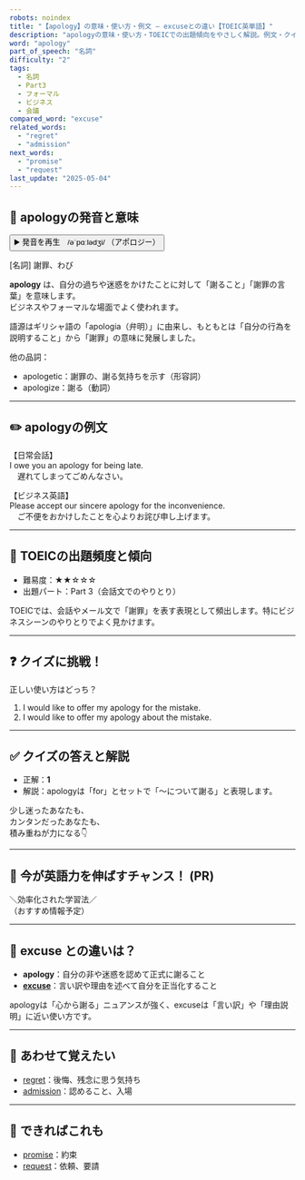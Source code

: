 ```yaml
---
robots: noindex
title: "【apology】の意味・使い方・例文 ― excuseとの違い【TOEIC英単語】"
description: "apologyの意味・使い方・TOEICでの出題傾向をやさしく解説。例文・クイズ付きでexcuseとの違いもわかりやすく学べます。"
word: "apology"
part_of_speech: "名詞"
difficulty: "2"
tags:
  - 名詞
  - Part3
  - フォーマル
  - ビジネス
  - 会議
compared_word: "excuse"
related_words:
  - "regret"
  - "admission"
next_words:
  - "promise"
  - "request"
last_update: "2025-05-04"
---
```


## 🔰 apologyの発音と意味

<button class="play-audio" onclick="playTTS('apology')">
  <span class="play-audio-main">
    ▶️ 発音を再生　/əˈpɑːlədʒi/
  </span>
  <span class="play-audio-sub">
    （アポロジー）
  </span>
</button>

[名詞] 謝罪、わび

**apology** は、自分の過ちや迷惑をかけたことに対して「謝ること」「謝罪の言葉」を意味します。  
ビジネスやフォーマルな場面でよく使われます。

語源はギリシャ語の「apologia（弁明）」に由来し、もともとは「自分の行為を説明すること」から「謝罪」の意味に発展しました。

他の品詞：  
- apologetic：謝罪の、謝る気持ちを示す（形容詞）
- apologize：謝る（動詞）

---

## ✏️ apologyの例文

【日常会話】  
I owe you an apology for being late.  
　遅れてしまってごめんなさい。

【ビジネス英語】  
Please accept our sincere apology for the inconvenience.  
　ご不便をおかけしたことを心よりお詫び申し上げます。

---

## 🎯 TOEICの出題頻度と傾向

- 難易度：★★☆☆☆
- 出題パート：Part 3（会話文でのやりとり）

TOEICでは、会話やメール文で「謝罪」を表す表現として頻出します。特にビジネスシーンのやりとりでよく見かけます。

---

## ❓ クイズに挑戦！

正しい使い方はどっち？

1. I would like to offer my apology for the mistake.  
2. I would like to offer my apology about the mistake.

---

## ✅ クイズの答えと解説

- 正解：**1**
- 解説：apologyは「for」とセットで「～について謝る」と表現します。

少し迷ったあなたも、  
カンタンだったあなたも、  
積み重ねが力になる👇️

---

## 🚀 今が英語力を伸ばすチャンス！ (PR)

<div class="info-center">
＼効率化された学習法／<br>  
（おすすめ情報予定）
</div>

---

## 🤔  excuse との違いは？

- **apology**：自分の非や迷惑を認めて正式に謝ること
- **[excuse](/excuse)**：言い訳や理由を述べて自分を正当化すること

apologyは「心から謝る」ニュアンスが強く、excuseは「言い訳」や「理由説明」に近い使い方です。

---

## 🧩 あわせて覚えたい

- [regret](/regret)：後悔、残念に思う気持ち
- [admission](/admission)：認めること、入場

---

## 📖 できればこれも

- [promise](/promise)：約束
- [request](/request)：依頼、要請

<!-- cvid: aid47_bid40 -->
